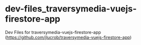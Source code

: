 # dev-files_traversymedia-vuejs-firestore-app
Dev Files for traversymedia-vuejs-firestore-app (https://github.com/jlucrob/traversymedia-vuejs-firestore-app)
